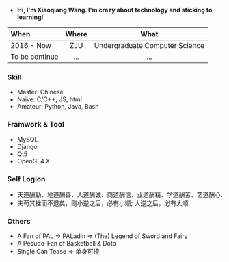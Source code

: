 
- **Hi, I'm Xiaoqiang Wang. I'm crazy about technology and sticking to learning!**

| When | Where | What|
|:----------|:---------:|:---------:|
|2016 - Now| ZJU | Undergraduate Computer Science|
|To be continue|...|...|

### Skill

- Master: Chinese
- Naive: C/C++, JS, html
- Amateur: Python, Java, Bash

### Framwork & Tool
- MySQL
- Django
- Qt5
- OpenGL4.X

### Self Logion
- 天道酬勤、地道酬善、人道酬诚、商道酬信、业道酬精、学道酬苦、艺道酬心.
- 夫苟其挫而不退矣，则小逆之后，必有小顺; 大逆之后，必有大顺.

### Others
- A Fan of PAL => PALadin => (The) Legend of Sword and Fairy
- A Pesudo-Fan of Basketball & Dota
- Single Can Tease => 单身可撩